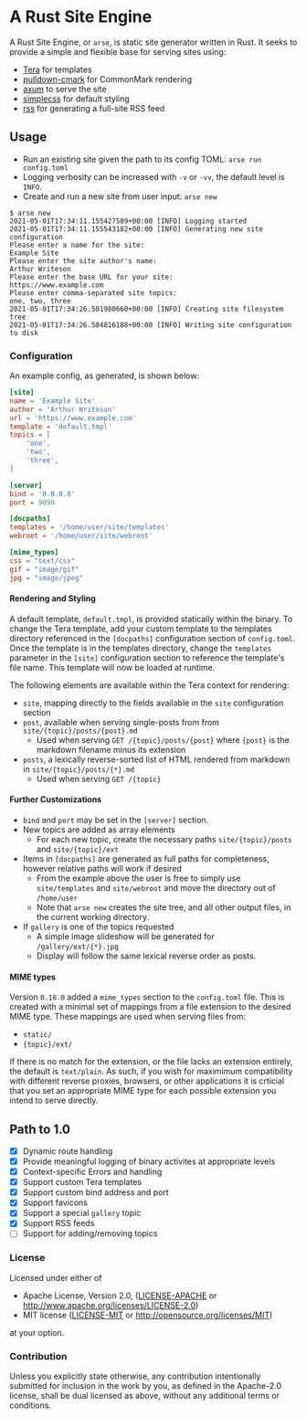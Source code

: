 # A Rust Site Engine

A Rust Site Engine, or `arse`, is static site generator written in Rust. It seeks to provide a simple
and flexible base for serving sites using:

* [Tera](https://tera.netlify.app/) for templates
* [pulldown-cmark](https://crates.io/crates/pulldown-cmark) for CommonMark rendering
* [axum](https://crates.io/crates/axum) to serve the site
* [simplecss](https://simplecss.org) for default styling
* [rss](https://crates.io/crates/rss) for generating a full-site RSS feed

## Usage

* Run an existing site given the path to its config TOML: `arse run config.toml`
* Logging verbosity can be increased with `-v` or `-vv`, the default level is `INFO`.
* Create and run a new site from user input: `arse new`

```
$ arse new
2021-05-01T17:34:11.155427589+00:00 [INFO] Logging started
2021-05-01T17:34:11.155543182+00:00 [INFO] Generating new site configuration
Please enter a name for the site:
Example Site
Please enter the site author's name:
Arthur Writeson
Please enter the base URL for your site:
https://www.example.com
Please enter comma-separated site topics:
one, two, three
2021-05-01T17:34:26.501980660+00:00 [INFO] Creating site filesystem tree
2021-05-01T17:34:26.504816188+00:00 [INFO] Writing site configuration to disk
```

### Configuration

An example config, as generated, is shown below:

```toml
[site]
name = 'Example Site'
author = 'Arthur Writeson'
url = 'https://www.example.com'
template = 'default.tmpl'
topics = [
	'one',
	'two',
	'three',
]

[server]
bind = '0.0.0.0'
port = 9090

[docpaths]
templates = '/home/user/site/templates'
webroot = '/home/user/site/webroot'

[mime_types]
css = "text/css"
gif = "image/gif"
jpg = "image/jpeg"
```

#### Rendering and Styling

A default template, `default.tmpl`, is provided statically within the binary. To change the Tera
template, add your custom template to the templates directory referenced in the `[docpaths]` configuration
section of `config.toml`. Once the template is in the templates directory, change the `templates` parameter
in the `[site]` configuration section to reference the template's file name. This template will now be loaded
at runtime.

The following elements are available within the Tera context for rendering:

* `site`, mapping directly to the fields available in the `site` configuration section
* `post`, available when serving single-posts from from `site/{topic}/posts/{post}.md`
  * Used when serving `GET /{topic}/posts/{post}` where `{post}` is the markdown filename minus its extension
* `posts`, a lexically reverse-sorted list of HTML rendered from markdown in `site/{topic}/posts/{*}.md`
  * Used when serving `GET /{topic}`

#### Further Customizations

* `bind` and `port` may be set in the `[server]` section.
* New topics are added as array elements
  * For each new topic, create the necessary paths `site/{topic}/posts` and `site/{topic}/ext`
* Items in `[docpaths]` are generated as full paths for completeness, however relative paths will work if desired
  * From the example above the user is free to simply use `site/templates` and `site/webroot` and move the directory out of `/home/user`
  * Note that `arse new` creates the site tree, and all other output files, in the current working directory.
* If `gallery` is one of the topics requested
  * A simple image slideshow will be generated for `/gallery/ext/{*}.jpg`
  * Display will follow the same lexical reverse order as posts.

#### MIME types

Version `0.16.0` added a `mime_types` section to the `config.toml` file. This is created with a minimal set of
mappings from a file extension to the desired MIME type. These mappings are used when serving files from:

- `static/`
- `{topic}/ext/`

If there is no match for the extension, or the file lacks an extension entirely, the default is `text/plain`.
As such, if you wish for maximimum compatibility with different reverse proxies, browsers, or other applications
it is crticial that you set an appropriate MIME type for each possible extension you intend to serve directly.

## Path to 1.0

- [x] Dynamic route handling
- [x] Provide meaningful logging of binary activites at appropriate levels
- [x] Context-specific Errors and handling
- [x] Support custom Tera templates
- [x] Support custom bind address and port
- [x] Support favicons
- [x] Support a special `gallery` topic
- [x] Support RSS feeds
- [ ] Support for adding/removing topics

### License

Licensed under either of

 * Apache License, Version 2.0, ([LICENSE-APACHE](LICENSE-APACHE) or http://www.apache.org/licenses/LICENSE-2.0)
 * MIT license ([LICENSE-MIT](LICENSE-MIT) or http://opensource.org/licenses/MIT)

at your option.

### Contribution

Unless you explicitly state otherwise, any contribution intentionally submitted
for inclusion in the work by you, as defined in the Apache-2.0 license, shall be dual licensed as above, without any
additional terms or conditions.